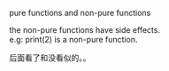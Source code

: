 
pure functions and non-pure functions  

the non-pure functions have side effects.  
e.g: print(2) is a non-pure function.  

后面看了和没看似的。。
